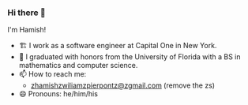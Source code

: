 ### Hi there 👋

I'm Hamish!

- 🏗️ I work as a software engineer at Capital One in New York.
- 🐊 I graduated with honors from the University of Florida with a BS in mathematics and computer science.
- 📫 How to reach me:
  - zhamishzwiliamzpierpontz@zgmail.com (remove the zs)
- 😄 Pronouns: he/him/his
